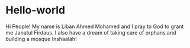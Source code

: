 # Hello-world

Hi People!
My name is Liban Ahmed Mohamed and I pray to God to grant me Janatul Firdaus.
I also have a dream of taking care of orphans and building a mosque Inshaalah!

